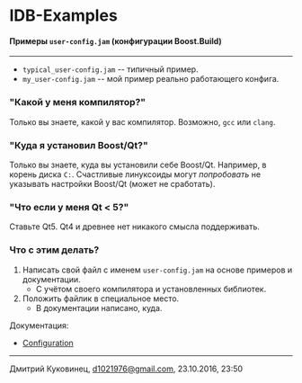 # IDB-Examples
#### Примеры `user-config.jam` (конфигурации Boost.Build)
---

- `typical_user-config.jam` -- типичный пример.
- `my_user-config.jam` -- мой пример реально работающего конфига.


### "Какой у меня компилятор?"
Только вы знаете, какой у вас компилятор. Возможно, `gcc` или `clang`.


### "Куда я установил Boost/Qt?"
Только вы знаете, куда вы установили себе Boost/Qt. Например, в корень диска `C:`. Счастливые линуксоиды могут *попробовать* не указывать настройки Boost/Qt (может не сработать).


### "Что если у меня Qt < 5?"
Ставьте Qt5. Qt4 и древнее нет никакого смысла поддерживать.


### Что с этим делать?

1. Написать свой файл с именем `user-config.jam` на основе примеров и документации.
	- С учётом своего компилятора и установленных библиотек.
2. Положить файлик в специальное место.
	- В документации написано, куда.

Документация:
- [Configuration](http://www.boost.org/build/doc/html/bbv2/overview/configuration.html)

---
Дмитрий Куковинец, <d1021976@gmail.com>, 23.10.2016, 23:50
